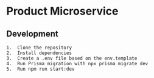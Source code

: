 # Product Microservice

## Development

	1.	Clone the repository
	2.	Install dependencies
	3.	Create a .env file based on the env.template
	4.	Run Prisma migration with npx prisma migrate dev
	5.	Run npm run start:dev
